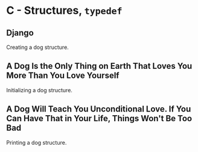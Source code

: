 # C - Structures, `typedef`

## Django
Creating a dog structure.

## A Dog Is the Only Thing on Earth That Loves You More Than You Love Yourself
Initializing a dog structure.

## A Dog Will Teach You Unconditional Love. If You Can Have That in Your Life, Things Won't Be Too Bad
Printing a dog structure.
